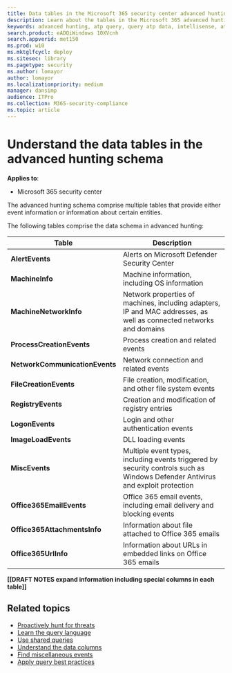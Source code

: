 ```yaml
---
title: Data tables in the Microsoft 365 security center advanced hunting schema
description: Learn about the tables in the Microsoft 365 advanced hunting schema
keywords: advanced hunting, atp query, query atp data, intellisense, atp telemetry, events, events telemetry, azure log analytics
search.product: eADQiWindows 10XVcnh
search.appverid: met150
ms.prod: w10
ms.mktglfcycl: deploy
ms.sitesec: library
ms.pagetype: security
ms.author: lomayor
author: lomayor
ms.localizationpriority: medium
manager: dansimp
audience: ITPro
ms.collection: M365-security-compliance 
ms.topic: article
---
```


# Understand the data tables in the advanced hunting schema

**Applies to**:
- Microsoft 365 security center

The advanced hunting schema comprise multiple tables that provide either event information or information about certain entities.

The following tables comprise the data schema in advanced hunting:

| Table | Description |
|-------------------------------|---|
| **AlertEvents** | Alerts on Microsoft Defender Security Center |
| **MachineInfo** | Machine information, including OS information | 
| **MachineNetworkInfo** | Network properties of machines, including adapters, IP and MAC addresses, as well as connected networks and domains |
| **ProcessCreationEvents** | Process creation and related events |
| **NetworkCommunicationEvents** | Network connection and related events |
| **FileCreationEvents** | File creation, modification, and other file system events |
| **RegistryEvents** | Creation and modification of registry entries | 
| **LogonEvents** | Login and other authentication events | 
| **ImageLoadEvents** | DLL loading events |  
| **MiscEvents** | Multiple event types, including events triggered by security controls such as Windows Defender Antivirus and exploit protection |
| **Office365EmailEvents** | Office 365 email events, including email delivery and blocking events |
| **Office365AttachmentsInfo** | Information about file attached to Office 365 emails |
| **Office365UrlInfo** | Information about URLs in embedded links on Office 365 emails |

**[[DRAFT NOTES expand information including special columns in each table]]**

## Related topics
- [Proactively hunt for threats](advanced-hunting.md)
- [Learn the query language](advanced-hunting-language-overview.md)
- [Use shared queries](advanced-hunting-shared-queries.md)
- [Understand the data columns](advanced-hunting-column-reference.md)
- [Find miscellaneous events](advanced-hunting-misc-events.md)
- [Apply query best practices](advanced-hunting-best-practices.md)



